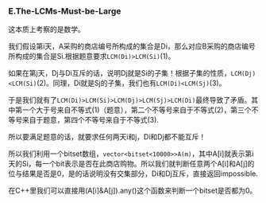 ### E.The-LCMs-Must-be-Large

这本质上考察的是数学。

我们假设第i天，A采购的商店编号所构成的集合是Di，那么对应B采购的商店编号所构成的集合是Si.根据题意要求```LCM(Di)>LCM(Si)```(1)。

如果在第j天，Dj与Di互斥的话，说明Dj就是Si的子集！根据子集的性质，```LCM(Dj)<LCM(Si)```(2)。同理，Di就是Sj的子集，我们也有```LCM(Di)<LCM(Sj)```(3)。

于是我们就有了```LCM(Di)>LCM(Si)>LCM(Dj)>LCM(Sj)>LCM(Di)```最终导致了矛盾。其中第一个大于号来自不等式(1)（题意），第二个不等号来自于不等式(2)，第三个不等号来自于题意，第四个不等号来自于不等式(3).

所以要满足题意的话，就要求任何两天i和j，Di和Dj都不能互斥！

所以我们利用一个bitset数组，```vector<bitset<10000>>A(m)```，其中A[i]就表示第i天的Si，每一个bit表示是否在此商店购物。所以我们就判断任意两个A[i]和A[j]的位与结果是否是0，是的话说明没有交集部分，Di和Dj互斥，直接返回impossible.

在C++里我们可以直接用(A[i]&A[j]).any()这个函数来判断一个bitset是否都为0。
